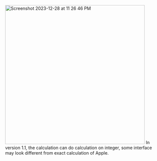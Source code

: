 <img width="449" alt="Screenshot 2023-12-28 at 11 26 46 PM" src="https://github.com/InPurpose/calculatorForIpad/assets/57771700/7303c78f-cab4-40a3-b782-502559b06df9">
In version 1.1, the calculation can do calculation on integer, some interface may look different from exact calculation of Apple.
